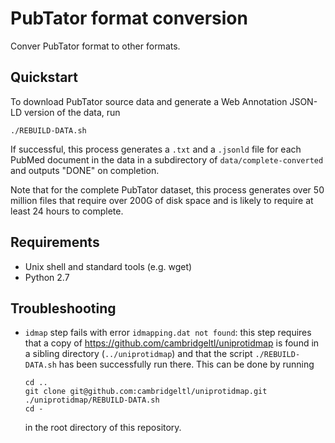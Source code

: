 # PubTator format conversion

Conver PubTator format to other formats.

## Quickstart

To download PubTator source data and generate a Web Annotation JSON-LD
version of the data, run

    ./REBUILD-DATA.sh

If successful, this process generates a `.txt` and a `.jsonld` file
for each PubMed document in the data in a subdirectory of
`data/complete-converted` and outputs "DONE" on completion.

Note that for the complete PubTator dataset, this process generates
over 50 million files that require over 200G of disk space and is
likely to require at least 24 hours to complete.

## Requirements

- Unix shell and standard tools (e.g. wget)
- Python 2.7

## Troubleshooting

- `idmap` step fails with error `idmapping.dat not found`: this step
  requires that a copy of https://github.com/cambridgeltl/uniprotidmap
  is found in a sibling directory (`../uniprotidmap`) and that the script
  `./REBUILD-DATA.sh` has been successfully run there. This can be done
  by running

      cd ..
      git clone git@github.com:cambridgeltl/uniprotidmap.git
      ./uniprotidmap/REBUILD-DATA.sh
      cd -

  in the root directory of this repository.

